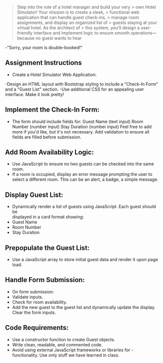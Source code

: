> Step into the role of a hotel manager and build your very  > own Hotel Simulator! Your mission is to create a sleek,    > functional web application that can handle guest check-ins, > manage room assignments, and display an organized list of  > guests staying at your virtual hotel. As the architect of  > this system, you'll design a user-friendly interface and 
> implement logic to ensure smooth operations—because no guest wants to hear

-"Sorry, your room is double-booked!"

## Assignment Instructions
- Create a Hotel Simulator Web Application:

-Design an HTML layout with Bootstrap styling to include a "Check-In Form" and a "Guest List" section. 
-Use additional CSS for an appealing user interface. Make it look pretty!

## Implement the Check-In Form:

- The form should include fields for:
Guest Name (text input)
Room Number (number input)
Stay Duration (number input)
Feel free to add more if you'd like, but it's not necessary.
Add validation to ensure all fields are filled before submission.

## Add Room Availability Logic:

- Use JavaScript to ensure no two guests can be checked into the same room.
- If a room is occupied, display an error message prompting the user to select a different room. This can be an alert, a badge, a simple message.

## Display Guest List:

- Dynamically render a list of guests using JavaScript. Each guest should be      
displayed in a card format showing:
- Guest Name
- Room Number
- Stay Duration

## Prepopulate the Guest List:
- Use a JavaScript array to store initial guest data and render it upon page load.

## Handle Form Submission:

- On form submission:
- Validate inputs.
- Check for room availability.
- Add the new guest to the guest list and dynamically update the display.
Clear the form inputs.

## Code Requirements:

- Use a constructor function to create Guest objects.
- Write clean, readable, and commented code.
- Avoid using external JavaScript frameworks or libraries for - functionality. Use only stuff we have learned in class.